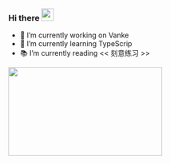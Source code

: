 ### Hi there <img src="https://media.giphy.com/media/hvRJCLFzcasrR4ia7z/giphy.gif" width="25px">

- 🔭 I’m currently working on Vanke
- 🌱 I’m currently learning TypeScrip
- 📚 I’m currently reading << 刻意练习 >>

<img src='https://pbs.twimg.com/media/FEUpmz1UcAMSQ3q?format=jpg&name=large' width='308' height='178'></img>
<!--
**Yill625/Yill625** is a ✨ _special_ ✨ repository because its `README.md` (this file) appears on your GitHub profile.
Here are some ideas to get you started:
- 🔭 I’m currently working on Vanke
- 🌱 I’m currently learning JavaScript
- 👯 I’m looking to collaborate on ...
- 🤔 I’m looking for help with ...
- 💬 Ask me about ...
- 📫 How to reach me: ...
- 😄 Pronouns: ...
- ⚡ Fun fact: ...
-->
